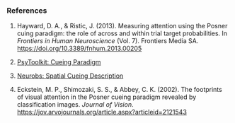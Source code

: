 ### References

1. Hayward, D. A., & Ristic, J. (2013). Measuring attention using the Posner cuing paradigm: the role of across and within trial target probabilities. In *Frontiers in Human Neuroscience* (Vol. 7). Frontiers Media SA. https://doi.org/10.3389/fnhum.2013.00205

2. [PsyToolkit: Cueing Paradigm](https://www.psytoolkit.org/experiment-library/cueing.html)

3. [Neurobs: Spatial Cueing Description](https://www.neurobs.com/manager/content/docs/psychlab101_experiments/Spatial%20Cueing/description.html)

4. Eckstein, M. P., Shimozaki, S. S., & Abbey, C. K. (2002). The footprints of visual attention in the Posner cueing paradigm revealed by classification images. *Journal of Vision*. https://jov.arvojournals.org/article.aspx?articleid=2121543
